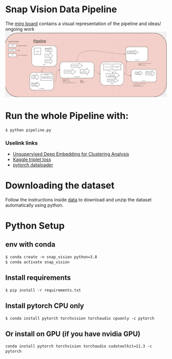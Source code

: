 # Snap Vision Data Pipeline
The [miro board](https://miro.com/app/board/uXjVOGzD1U0=/) contains a visual representation of the pipeline and ideas/ ongoing work
![Alt text](snap-vision-data-pipeline.png?raw=true "Data Pipeline")

# Run the whole Pipeline with:
```
$ python pipeline.py
```

### Uselink links
 - [Unsupervised Deep Embedding for Clustering Analysis](https://arxiv.org/pdf/1511.06335.pdf)
 - [Kaggle triplet loss](https://www.kaggle.com/code/hirotaka0122/triplet-loss-with-pytorch/notebook)
 - [pytorch dataloader](https://pytorch.org/tutorials/beginner/data_loading_tutorial.html)


# Downloading the dataset
Follow the instructions inside [data](./data) to download and unzip the dataset automatically using python.

# Python Setup
## env with conda
```
$ conda create -n snap_vision python=3.8
$ conda activate snap_vision
```
## Install requirements
```
$ pip install -r requirements.txt
```
## Install pytorch CPU only
```
$ conda install pytorch torchvision torchaudio cpuonly -c pytorch
```
## Or install on GPU (if you have nvidia GPU)
```
conda install pytorch torchvision torchaudio cudatoolkit=11.3 -c pytorch
```
